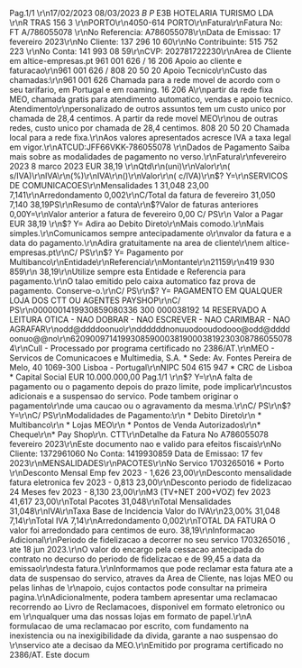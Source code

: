 Pag.1/1 \r\n17/02/2023 08/03/2023 *B P* E3B HOTELARIA TURISMO LDA \r\nR TRAS 156 3 \r\nPORTO\r\n4050-614 PORTO\r\nFatura\r\nFatura No: FT A/786055078 \r\nNo Referencia: A786055078\r\nData de Emissao: 17 fevereiro 2023\r\nNo Cliente: 137 296 10 60\r\nNo Contribuinte: 515 752 223 \r\nNo Conta: 141 993 08 59\r\nCVP: 202781722230\r\nArea de Cliente em altice-empresas.pt 961 001 626 / 16 206 Apoio ao cliente e faturacao\r\n961 001 626 / 808 20 50 20 Apoio Tecnico\r\nCusto das chamadas:\r\n961 001 626 Chamada para a rede movel de acordo com o seu tarifario, em Portugal e em roaming. 16 206 A\r\npartir da rede fixa MEO, chamada gratis para atendimento automatico, vendas e apoio tecnico. Atendimento\r\npersonalizado de outros assuntos tem um custo unico por chamada de 28,4 centimos. A partir da rede movel MEO\r\nou de outras redes, custo unico por chamada de 28,4 centimos. 808 20 50 20 Chamada local para a rede fixa.\r\nAos valores apresentados acresce IVA a taxa legal em vigor.\r\nATCUD:JFF66VKK-786055078 \r\nDados de Pagamento Saiba mais sobre as modalidades de pagamento no verso.\r\nFatura\r\nfevereiro 2023 8 marco 2023                                           EUR 38,19 \r\nQtd\r\n(uni)\r\nValor\r\n( s/IVA)\r\nIVA\r\n(%)\r\nIVA\r\n()\r\nValor\r\n( c/IVA)\r\n$? Y=\r\nSERVICOS DE COMUNICACOES\r\nMensalidades 1 31,048 23,00 7,141\r\nArredondamento 0,002\r\nC/Total da fatura de fevereiro 31,050 7,140  38,19PS\r\nResumo de conta\r\n$?Valor de faturas anteriores 0,00Y=\r\nValor anterior a fatura de fevereiro  0,00 C/ PS\r\n                                                                             Valor a Pagar    EUR 38,19 \r\n$? Y= Adira ao Debito Direto\r\nMais comodo.\r\nMais simples.\r\nComunicamos sempre antecipadamente o\r\nvalor da fatura e a data do pagamento.\r\nAdira gratuitamente na area de cliente\r\nem altice-empresas.pt\r\nC/ PS\r\n$? Y= Pagamento por Multibanco\r\nEntidade\r\nReferencia\r\nMontante\r\n21159\r\n419 930 859\r\n 38,19\r\nUtilize sempre esta Entidade e Referencia para pagamento.\r\nO talao emitido pelo caixa automatico faz prova de pagamento. Conserve-o.\r\nC/ PS\r\n$? Y= PAGAMENTO EM QUALQUER LOJA DOS CTT OU AGENTES PAYSHOP\r\nC/ PS\r\n0000001419930859080336 300 000038192 14 RESERVADO A LEITURA OTICA - NAO DOBRAR - NAO ESCREVER - NAO CARIMBAR - NAO AGRAFAR\r\nodd@ddddoonuo\r\nddddddnonuuodooudodooo@odd@ddddoonuo@@no\r\n620900971419930859000381900038192303087860550784\r\nCulI - Processado por programa certificado no 2386/AT.\r\nMEO - Servicos de Comunicacoes e Multimedia, S.A. * Sede: Av. Fontes Pereira de Melo, 40 1069-300 Lisboa - Portugal\r\nNIPC 504 615 947 * CRC de Lisboa * Capital Social EUR 10.000.000,00 Pag.1/1 \r\n$? Y=\r\nA falta de pagamento ou o pagamento depois do prazo limite, pode implicar\r\ncustos adicionais e a suspensao do servico. Pode tambem originar o pagamento\r\nde uma caucao ou o agravamento da mesma.\r\nC/ PS\r\n$? Y=\r\nC/ PS\r\nModalidades de Pagamento:\r\n * Debito Direto\r\n * Multibanco\r\n * Lojas MEO\r\n * Pontos de Venda Autorizados\r\n* Cheque\r\n* Pay Shop\r\n. CTT\r\nDetalhe da Fatura No A786055078 fevereiro 2023\r\nEste documento nao e valido para efeitos fiscais\r\nNo Cliente: 1372961060 No Conta: 1419930859 Data de Emissao: 17 fev 2023\r\nMENSALIDADES\r\nPACOTES\r\nNo Servico 1703265016 * Porto \r\nDesconto Mensal Emp fev 2023 - 1,626 23,00\r\nDesconto mensalidade fatura eletronica fev 2023 - 0,813 23,00\r\nDesconto periodo de fidelizacao 24 Meses fev 2023 - 8,130 23,00\r\nM3 (TV+NET 200+VOZ) fev 2023 41,617 23,00\r\nTotal Pacotes  31,048\r\nTotal Mensalidades  31,048\r\nIVA\r\nTaxa Base de Incidencia Valor do IVA\r\n23,00%  31,048  7,14\r\nTotal IVA  7,14\r\nArredondamento  0,002\r\nTOTAL DA FATURA O valor foi arredondado para centimos de euro.  38,19\r\nInformacao Adicional\r\nPeriodo de fidelizacao a decorrer no seu servico 1703265016 , ate 18 jun 2023.\r\nO valor do encargo pela cessacao antecipada do contrato no decurso do periodo de fidelizacao e de  99,45 a data da emissao\r\ndesta fatura.\r\nInformamos que pode reclamar esta fatura ate a data de suspensao do servico, atraves da Area de Cliente, nas lojas MEO ou pelas linhas de \r\napoio, cujos contactos pode consultar na primeira pagina.\r\nAdicionalmente, podera tambem apresentar uma reclamacao recorrendo ao Livro de Reclamacoes, disponivel em formato eletronico ou em \r\nqualquer uma das nossas lojas em formato de papel.\r\nA formulacao de uma reclamacao por escrito, com fundamento na inexistencia ou na inexigibilidade da divida, garante a nao suspensao do \r\nservico ate a decisao da MEO.\r\nEmitido por programa certificado no 2386/AT. Este docum